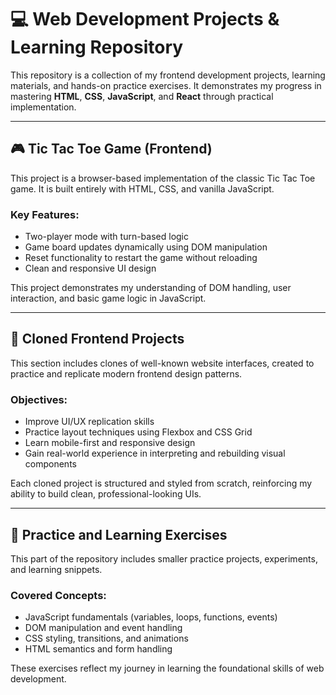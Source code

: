 # 💻 Web Development Projects & Learning Repository

This repository is a collection of my frontend development projects, learning materials, and hands-on practice exercises. It demonstrates my progress in mastering **HTML**, **CSS**, **JavaScript**, and **React** through practical implementation.

---

## 🎮 Tic Tac Toe Game (Frontend)

This project is a browser-based implementation of the classic Tic Tac Toe game. It is built entirely with HTML, CSS, and vanilla JavaScript.

### Key Features:
- Two-player mode with turn-based logic
- Game board updates dynamically using DOM manipulation
- Reset functionality to restart the game without reloading
- Clean and responsive UI design

This project demonstrates my understanding of DOM handling, user interaction, and basic game logic in JavaScript.

---

## 🔁 Cloned Frontend Projects

This section includes clones of well-known website interfaces, created to practice and replicate modern frontend design patterns.

### Objectives:
- Improve UI/UX replication skills
- Practice layout techniques using Flexbox and CSS Grid
- Learn mobile-first and responsive design
- Gain real-world experience in interpreting and rebuilding visual components

Each cloned project is structured and styled from scratch, reinforcing my ability to build clean, professional-looking UIs.

---

## 🧪 Practice and Learning Exercises

This part of the repository includes smaller practice projects, experiments, and learning snippets.

### Covered Concepts:
- JavaScript fundamentals (variables, loops, functions, events)
- DOM manipulation and event handling
- CSS styling, transitions, and animations
- HTML semantics and form handling

These exercises reflect my journey in learning the foundational skills of web development.

<!-- npm create vite@latest -->

<!-- npm init -->
<!--     "start": "node app.js" in script -->
<!-- npm install nodemon --save-dev -->